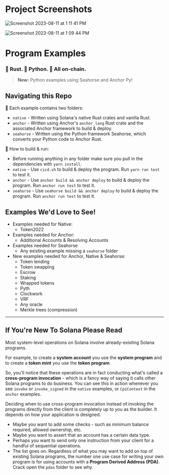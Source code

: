 
# Project Screenshots

![Screenshot 2023-08-11 at 1 11 41 PM](https://github.com/varunbagga19/Calculator-Layout-iOS13/assets/56165694/35e8b975-97ba-4088-bbd5-9585d5078d22)

![Screenshot 2023-08-11 at 1 09 44 PM](https://github.com/varunbagga19/Calculator-Layout-iOS13/assets/56165694/eb68713e-d499-4a99-b275-4b42c697f077)


# Program Examples

### :crab: Rust. :snake: Python. :link: All on-chain. 

> **New:** Python examples using Seahorse and Anchor Py!

## Navigating this Repo

:file_folder: Each example contains two folders:
- `native` - Written using Solana's native Rust crates and vanilla Rust.
- `anchor` - Written using Anchor's `anchor_lang` Rust crate and the associated Anchor framework to build & deploy.
- `seahorse` - Written using the Python framework Seahorse, which converts your Python code to Anchor Rust.

:wrench: How to build & run:
- Before running anything in any folder make sure you pull in the dependencies with `yarn install`.
- `native` - Use `cicd.sh` to build & deploy the program. Run `yarn run test` to test it.
- `anchor` - Use `anchor build && anchor deploy` to build & deploy the program. Run `anchor run test` to test it.
- `seahorse` - Use `seahorse build && anchor deploy` to build & deploy the program. Run `anchor run test` to test it.

## Examples We'd Love to See!

* Examples needed for Native:
    * Token2022
* Examples needed for Anchor:
    * Additional Accounts & Resolving Accounts
* Examples needed for Seahorse
    * Any existing example missing a `seahorse` folder
* New examples needed for Anchor, Native & Seahorse:
    * Token lending
    * Token swapping
    * Escrow
    * Staking
    * Wrapped tokens
    * Pyth
    * Clockwork
    * VRF
    * Any oracle
    * Merkle trees (compression)

---

## If You're New To Solana Please Read
Most system-level operations on Solana involve already-existing Solana programs.   
   
For example, to create a **system account** you use the **system program** and to create a **token mint** you use the **token program**.   
   
So, you'll notice that these operations are in fact conducting what's called a **cross-program invocation** - which is a fancy way of saying it calls other Solana programs to do business. You can see this in action whenever you see `invoke` or `invoke_signed` in the `native` examples, or `CpiContext` in the `anchor` examples.   
   
Deciding when to use cross-program invocation instead of invoking the programs directly from the client is completely up to you as the builder. It depends on how your application is designed.
- Maybe you want to add some checks - such as minimum balance required, allowed ownership, etc.
- Maybe you want to assert that an account has a certain data type.
- Perhaps you want to send only one instruction from your client for a handful of sequential operations.
- The list goes on.
Regardless of what you may want to add on top of existing Solana programs, the number one use case for writing your own program is for using accounts with a **Program Derived Address (PDA)**. Crack open the `pdas` folder to see why.
